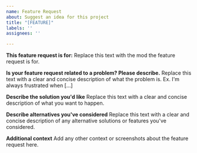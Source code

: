 ```yaml
---
name: Feature Request
about: Suggest an idea for this project
title: "[FEATURE]"
labels: ''
assignees: ''

---
```


**This feature request is for:**
Replace this text with the mod the feature request is for.

**Is your feature request related to a problem? Please describe.**
Replace this text with a clear and concise description of what the problem is. Ex. I'm always frustrated when [...]

**Describe the solution you'd like**
Replace this text with a clear and concise description of what you want to happen.

**Describe alternatives you've considered**
Replace this text with a clear and concise description of any alternative solutions or features you've considered.

**Additional context**
Add any other context or screenshots about the feature request here.
